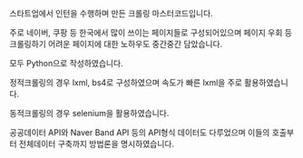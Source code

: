 스타트업에서 인턴을 수행하며 만든 크롤링 마스터코드입니다. 

주로 네이버, 쿠팡 등 한국에서 많이 쓰이는 페이지들로 구성되어있으며 페이지 우회 등 크롤링하기 어려운 페이지에 대한 노하우도 중간중간 담았습니다.

모두 Python으로 작성하였습니다.

  정적크롤링의 경우 lxml, bs4로 구성하였으며 속도가 빠른 lxml을 주로 활용하였습니다.
  
  동적크롤링의 경우 selenium을 활용하였습니다.
  
  공공데이터 API와 Naver Band API 등의 API형식 데이터도 다루었으며 이들의 호출부터 전체데이터 구축까지 방법론을 명시하였습니다.

